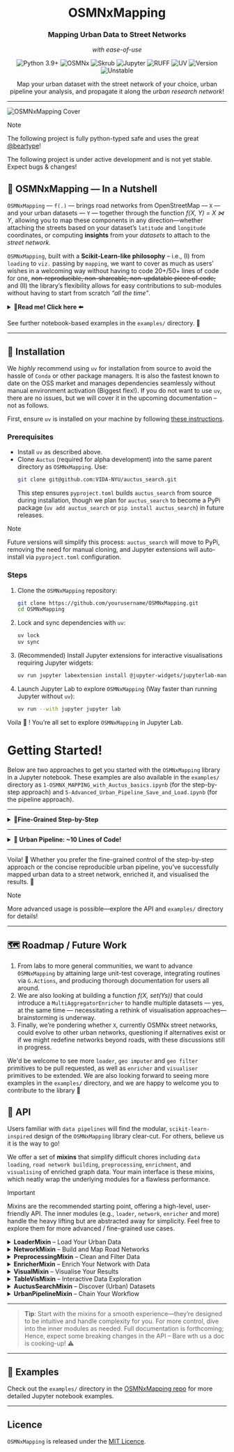 <div align="center">
   <h1>OSMNxMapping</h1>
   <h3>Mapping Urban Data to Street Networks</h3>
    <p><i>with ease-of-use</i></p>
   <p>
      <img src="https://img.shields.io/static/v1?label=Python&message=3.9%2B&color=3776AB&style=for-the-badge&logo=python&logoColor=white" alt="Python 3.9+">
      <img src="https://img.shields.io/badge/OSMNx-4CAF50?style=for-the-badge&logo=openstreetmap&logoColor=white" alt="OSMNx">
      <img src="https://img.shields.io/badge/Skrub-FF9800?style=for-the-badge&logo=scikit-learn&logoColor=white" alt="Skrub">
      <img src="https://img.shields.io/badge/Jupyter-F37626?style=for-the-badge&logo=jupyter&logoColor=white" alt="Jupyter">
      <img src="https://img.shields.io/badge/RUFF-9C27B0?style=for-the-badge" alt="RUFF">
      <img src="https://img.shields.io/badge/UV-2196F3?style=for-the-badge" alt="UV">
      <img src="https://img.shields.io/badge/Version-0.1.0-red?style=for-the-badge" alt="Version">
      <img src="https://img.shields.io/badge/status-unstable-orange?style=for-the-badge" alt="Unstable">
   </p>
   <p>Map your urban dataset with the street network of your choice, urban pipeline your analysis, and propagate it along the <i>urban research network</i>!</p>
</div>

---

![OSMNxMapping Cover](public/resources/osmnx_mapping_cover.png)

> [!NOTE]
> The following project is fully python-typed safe and uses the great [@beartype](https://github.com/beartype/beartype)!
> 
> The following project is under active development and is not yet stable. Expect bugs & changes!

## 🌆 OSMNxMapping –– In a Nutshell

`OSMNxMapping` –– `f(.)` –– brings road networks from OpenStreetMap –– `X` –– and your urban datasets –– `Y` –– together
through the function *f(X, Y) = X ⋈ Y*, allowing you to map these components in any direction—whether attaching the
streets based on your dataset’s `latitude` and `longitude` coordinates, or computing **insights** from your _datasets_
to
attach to the _street network_.

`OSMNxMapping`, built with a **Scikit-Learn-like philosophy** – i.e., (I) from `loading` to `viz.` passing by `mapping`,
we want to cover as much as users’ wishes in a welcoming way without having to code 20+/50+ lines of code for one,
~~non-reproducible, non-shareable, non-updatable piece of code;~~ and (II) the library’s flexibility allows for easy
contributions to sub-modules without having to start from scratch _“all the time”_.


<details>
<summary><strong> 👀Read me! Click here ⬅️</strong></summary>

To answer (I) –– one out many other ways –– we propose a `scikit-like` pipeline to, for instance, stack the following
steps:

1) Query a user-defined road network via the use of the great
   `OSMNx` –– [Network module](#network-module---querying-road-networks);
2) Load your geospatial data (`CSV`, `Parquet`, or `shapefiles`) using
   its [Loader module](#loader-module---loading-urban-datasets);
3) Wrangle the loaded data with optional [imputation](#preprocessing-module---cleaning-and-filtering-data)
   and [filtering](#preprocessing-module---cleaning-and-filtering-data) to handle _missing coordinates_ or _irrelevant
   regions_ –– [Preprocessing module](#preprocessing-module---cleaning-and-filtering-data);
4) Map data to street nodes, _enrich_ the network (e.g., *averaging building floors per street* or *counting taxi
   pickups per street
   segments*) – no big deal, a factory makes it “easy” to do
   so –– [Enricher module](#enricher-module---mapping-data-to-networks);
5) In order to visualise results _statically_ or
   _interactively_ –– [Visual module](#visual-module---visualising-results);
6) _Optional but save your analysis for later use or sharing with other urban experts._

Though, to answer (II) using the right state-of-the-art open-source initiatives and tools, highly type
safe and tested and documented library is a must. We already are fully highly-typed thanks to BearType, yet we aim at
reaching a decent test coverage and documentation to make the library more robust and user-friendly.

> Who knows— we'd like you to deal with what matters to you; e.g., if you are a machine learning enthusiast, you can
> apply machine learning to the enriched
> networks, if you are a researcher, you can easily map your data to street networks and get insights from them.
> Nonetheless, if you want to contribute to the library, you can easily do so by adding new modules or extending the
> existing ones, and we are happy in advance to welcome you doing so! 🥐

We embrace a **DRY (Do Not Repeat Yourself)** philosophy—focusing on what matters and letting us handle the mapping
intricacies. Of course, I mentioned the `pipeline`, but each of the _steps_ mentioned works independently to each other
🙃!

</details>


See further notebook-based examples in the `examples/` directory. 📓

---

## 🥐 Installation

We *highly* recommend using `uv` for installation from source to avoid the hassle of `Conda` or other package managers.
It is also the fastest known to date on the OSS market and manages dependencies seamlessly without manual environment
activation (Biggest flex!). If you do not want to use `uv`, there are no issues, but we will cover it in the upcoming
documentation – not as follows.

First, ensure `uv` is installed on your machine by
following [these instructions](https://docs.astral.sh/uv/getting-started/installation/).

### Prerequisites

- Install `uv` as described above.
- Clone `Auctus` (required for alpha development) into the same parent directory as `OSMNxMapping`. Use:
  ```bash
  git clone git@github.com:VIDA-NYU/auctus_search.git
  ```
  This step ensures `pyproject.toml` builds `auctus_search` from source during installation, though we plan for
  `auctus_search` to become a PyPi package (`uv add auctus_search` or `pip install auctus_search`) in future releases.

> [!NOTE]  
> Future versions will simplify this process: `auctus_search` will move to PyPi, removing the need for manual cloning,
> and Jupyter extensions will auto-install via `pyproject.toml` configuration.

### Steps

1. Clone the `OSMNxMapping` repository:
   ```bash
   git clone https://github.com/yourusername/OSMNxMapping.git
   cd OSMNxMapping
   ```
2. Lock and sync dependencies with `uv`:
   ```bash
   uv lock
   uv sync
   ```
3. (Recommended) Install Jupyter extensions for interactive visualisations requiring Jupyter widgets:
   ```bash
   uv run jupyter labextension install @jupyter-widgets/jupyterlab-manager
   ```
4. Launch Jupyter Lab to explore `OSMNxMapping` (Way faster than running Jupyter without `uv`):
   ```bash
   uv run --with jupyter jupyter lab
   ```

Voila 🥐 ! You’re all set to explore `OSMNxMapping` in Jupyter Lab.

# Getting Started!

Below are two approaches to get you started with the `OSMNxMapping` library in a Jupyter notebook. These examples are also available in the `examples/` directory as `1-OSMNX_MAPPING_with_Auctus_basics.ipynb` (for the step-by-step approach) and `5-Advanced_Urban_Pipeline_Save_and_Load.ipynb` (for the pipeline approach).

---

<details>
<summary><strong> 🐥Fine-Grained Step-by-Step</strong></summary>

This detailed approach walks you through each step of mapping urban data to a street network using PLUTO (Primary Land Use Tax Lot Output) buildings in New York City as an example. It’s perfect for understanding the full process.

#### Cell 1: Import the Library

```python
import osmnx_mapping as oxm
```

#### Cell 2: Initialise an OSMNxMapping Instance

```python
pluto_buildings = oxm.OSMNxMapping()  # Here, PLUTO buildings represent an urban analysis study of The Primary Land Use Tax Lot Output in New York City, USA. Note that nothing is loaded or queried yet—everything is to be done.
```

#### Cell 3: Search for Datasets

Note: You can always load your dataset manually—see the `/examples` folder for details. Here, we use `Auctus` to search for datasets related to "PLUTO".

```python
collection = pluto_buildings.search_datasets(search_query="PLUTO", display_initial_results=True)

# Search for datasets related to "PLUTO". The `search_datasets` method queries the Auctus API and returns a
# `DatasetCollection`. Setting `display_initial_results=True` shows the initial results interactively in the notebook,
# allowing you to see available datasets right away.

# More parameters like page and size for pagination are available—check the Auctus Search / OSMNxMapping API for details.
```

#### Cell 4: Load the Selected Dataset

```python
dataset = pluto_buildings.load_dataset_from_auctus()

# After selecting a dataset in the previous step, this loads it into memory as a `pandas.DataFrame` (or
# `geopandas.GeoDataFrame` if spatial). By default, it displays an interactive table preview of the dataset.
```

#### Cell 5: Load Your Auctus Dataset into OSMNxMapping

Note: `load_from_dataframe` doesn’t reload the data entirely—it transposes it into a format OSMNxMapping understands.

```python
loaded_data = pluto_buildings.loader.load_from_dataframe(
    input_dataframe=dataset, 
    latitude_column="latitude",  # Assuming the dataset has a column named "latitude" for latitude values
    longitude_column="longitude"  # Assuming the dataset has a column named "longitude" for longitude values
)

pluto_buildings.table_vis.interactive_display(loaded_data)
```

#### Cell 6: Query a Road Network for the Selected Place

```python
graph, nodes, edges = pluto_buildings.network.network_from_place("Manhattan, New York City, USA", render=True)  # render=True shows the plain network.
```

#### Cell 7: Map the Loaded Data to the Nearest Street Nodes

By default, this creates a new column in `loaded_data` with the node ID to which each record (e.g., a building) is closest—key for enrichment.

```python
loaded_data = pluto_buildings.network.map_nearest_street(
    data=loaded_data, 
    longitude_column="longitude", 
    latitude_column="latitude"
)
```

#### Cell 8: Geo Preprocess Your Dataset

First, we impute missing values in the `latitude` and `longitude` columns using `SimpleGeoImputer`, which naively drops rows with missing values. For advanced methods, see the `PreprocessingMixin` API.

```python
loaded_data = (
    pluto_buildings.preprocessing
    .with_default_imputer(latitude_column_name="latitude", longitude_column_name="longitude")
    .transform(input_data=loaded_data)
)
```

Second, we filter data to keep only points within the road network’s bounding box using `BoundingBoxFilter`. See the `PreprocessingMixin` API for other filters.

```python
loaded_data = (
    pluto_buildings.preprocessing
    .with_default_filter(nodes=nodes)
    .transform(input_data=loaded_data)
)
```

#### Cell 9: Enrich the Network with the Loaded Data

We enrich the network by calculating the average number of floors (`numfloors`) per street segment using `CreateEnricher`.

```python
pluto_buildings_enricher = (
    CreateEnricher()
    .with_data(group_by="nearest_node", values_from="numfloors")
    .aggregate_with(method="mean", output_column="avg_numfloors")
)

# Preview the enricher configuration (optional)
print(pluto_buildings_enricher.preview())

# Apply the enricher
enriched_data, graph, nodes, edges = pluto_buildings.enricher.enrich_network(
    input_data=loaded_data,
    input_graph=graph,
    input_nodes=nodes,
    input_edges=edges
)
```

#### Cell 10: Visualise Your Enriched Network

We visualise the enriched network with `StaticVisualiser` (default) for a Matplotlib plot.

```python
viz = pluto_buildings.visual.visualise(graph, edges, "avg_numfloors")
viz
```

Or use `InteractiveVisualiser` for an interactive Folium map.

```python
from osmnx_mapping import InteractiveVisualiser

viz = pluto_buildings.visual(visualiser=InteractiveVisualiser()).visualise(graph, edges, "avg_numfloors")
viz
```

</details>

---

<details>
<summary><strong> 💨 Urban Pipeline: ~10 Lines of Code!</strong></summary>

For a faster, more concise, and reproducible approach, use the `UrbanPipeline` class to chain all steps into a single workflow. Here’s an example with local PLUTO data (`pluto.csv`), as Auctus is not available in a pipeline you may reckon why!

#### Quick Pipeline Example

```python
import osmnx_mapping as oxm
from osmnx_mapping.modules.network import OSMNxNetwork
from osmnx_mapping.modules.loader import CSVLoader
from osmnx_mapping.modules.preprocessing import CreatePreprocessor
from osmnx_mapping.modules.enricher import CreateEnricher
from osmnx_mapping.modules.visualiser import InteractiveVisualiser
from osmnx_mapping.pipeline import UrbanPipeline

# Define the pipeline with all steps
pipeline = UrbanPipeline([
    ("network", OSMNxNetwork(place_name="Manhattan, NYC", network_type="drive")),
    ("load", CSVLoader(file_path="./pluto.csv")),
    ("impute", CreatePreprocessor().with_default_imputer().build()), # yes latitude and longitude based columns are passed during the compose_transform, like X, and Y during a Sklearn pipeline, if modified are passed throughout the steps.
    ("filter", CreatePreprocessor().with_default_filter().build()),  # yes nodes are passed during the compose_transform, like X, and Y during a Sklearn pipeline, if modified are passed throughout the steps.
    ("enrich", CreateEnricher()
        .with_data(group_by="nearest_node", values_from="numfloors")
        .aggregate_with(method="mean", output_column="avg_numfloors")
        .build()),
    ("viz", InteractiveVisualiser())
])

# Execute the pipeline and visualise the result
data, graph, nodes, edges = pipeline.compose_transform("latitude", "longitude")
viz = pipeline.visualise("avg_numfloors", colormap="Greens", tile_provider="CartoDB positron")
viz

# Save the pipeline for reuse
# pipeline.save("pluto_pipeline.joblib")
```

#### What’s Happening? 👀

- **Network**: Queries Manhattan’s road network.
- **Load**: Loads `pluto.csv` locally.
- **Impute/Filter**: Cleans and bounds the data.
- **Enrich**: Averages floors per street segment.
- **Visualise**: Shows an interactive Folium map.
- **Save**: Stores the pipeline for reuse.

This ~10-line pipeline replaces the detailed steps above, offering efficiency and reproducibility. Load it later with `UrbanPipeline.load("pluto_pipeline.joblib")` and visualise again!

> **Note**: Adjust the file path and column names (`latitude`, `longitude`, `numfloors`) to match your local dataset.

</details>

---

Voila! 🥐 Whether you prefer the fine-grained control of the step-by-step approach or the concise reproducible urban pipeline, you’ve successfully mapped urban data to a street network, enriched it, and visualised the results. 🎉

> [!NOTE]  
> More advanced usage is possible—explore the API and `examples/` directory for details!

---

## 🗺️ Roadmap / Future Work

1) From labs to more general communities, we want to advance `OSMNxMapping` by attaining large unit-test coverage,
   integrating
   routines via `G.Actions`, and producing thorough documentation for users all around.
2) We are also looking at building a function *f(X, set(Ys))* that could introduce a `MultiAggregatorEnricher` to handle
   multiple
   datasets –– yes, at the same time –– necessitating a rethink of visualisation approaches—brainstorming is underway.
3) Finally, we’re pondering
   whether `X`, currently OSMNx street networks, could evolve to other urban networks, questioning if alternatives exist
   or
   if we might redefine networks beyond roads, with these discussions still in progress.

We'd be welcome to see more `loader`, `geo imputer` and `geo filter` primitives to be pull requested, as well as
`enricher` and `visualiser` primitives to be extended. We are also looking forward to seeing more examples in the
`examples/` directory, and we are happy to welcome you to contribute to the library 🎄

## 🌁 API

Users familiar with `data pipelines` will find the modular, `scikit-learn-inspired` design of the `OSMNxMapping` library
clear-cut. For others, believe us it is the way to go!

We offer a set of **mixins** that simplify difficult chores including `data loading`, `road network building`,
`preprocessing`, `enrichment`, and `visualising` of enriched graph data. Your main interface is these mixins, which
neatly wrap
the underlying modules for a flawless performance.

> [!IMPORTANT]  
> Mixins are the recommended starting point, offering a high-level, user-friendly API. The inner modules (e.g.,
`loader`, `network`, `enricher` and more) handle the heavy lifting but are abstracted away for simplicity. Feel free to
> explore them for more advanced / fine-grained use cases.

<details>
<summary><strong>LoaderMixin</strong> – Load Your Urban Data</summary>

The `LoaderMixin` handles loading geospatial data from files or DataFrames, converting it into a `GeoDataFrame` for
further analysis.

> [!NOTE]  
> Only *.csv*, *.parquet*, and shapefiles are supported for now. If you need additional formats, please let us know!
> Or pssst! You can contribute to the library by adding new loader primitive to the `loader` module.

- **`load_from_file(file_path, latitude_column="", longitude_column="")`**
    - **Purpose**: Loads data from a file (CSV, Parquet, or Shapefile) into a `GeoDataFrame`.
    - **Parameters**:
        - `file_path` (str): Path to the file.
        - `latitude_column` (str, optional): Name of the latitude column.
        - `longitude_column` (str, optional): Name of the longitude column.
    - **Returns**: A `geopandas.GeoDataFrame`.
    - **Example**:
      ```python
      import osmnx_mapping as oxm
      mapping = oxm.OSMNxMapping()
      # The loader module handles csv, parquet, and shapefiles as a factory that means, no need for you to worry about
      # the file format.
      data = mapping.loader.load_from_file("city_data.csv", latitude_column="lat", longitude_column="lon")
      ```

- **`load_from_dataframe(input_data, latitude_column, longitude_column)`**
    - **Purpose**: Converts a DataFrame to a `GeoDataFrame` using specified lat/lon columns.
    - **Parameters**:
        - `input_data` (pandas.DataFrame or geopandas.GeoDataFrame): The input data.
        - `latitude_column` (str): Latitude column name.
        - `longitude_column` (str): Longitude column name.
    - **Returns**: A `geopandas.GeoDataFrame`.
    - **Example**:
      ```python
      import osmnx_mapping as oxm
      mapping = oxm.OSMNxMapping()
      import pandas as pd
      df = pd.DataFrame({"lat": [40.7128], "lon": [-74.0060]})
      geo_data = mapping.loader.load_from_dataframe(df, "lat", "lon")
      ```

      Another example is if you are using Auctus loaded selected dataset:
      ```python
      import osmnx_mapping as oxm
      mapping = oxm.OSMNxMapping()
      # Assuming you have loaded a dataset from Auctus into `new_data`
      geo_data = mapping.loader.load_from_dataframe(new_data, "lat", "lon")
      ```

</details>

<details>
<summary><strong>NetworkMixin</strong> – Build and Map Road Networks</summary>

The `NetworkMixin` lets you query road networks from OpenStreetMap and map data points to the nearest street nodes.

- **`network_from_place(place_name, network_type="drive", render=False)`**
    - **Purpose**: Queries a road network for a specified place.
    - **Parameters**:
        - `place_name` (str): Location (e.g., "Manhattan, New York City, USA").
        - `network_type` (str, default="drive"): Type of network ("drive", "walk", "bike").
        - `render` (bool, default=False): If True, displays a plot of the network.
    - **Returns**: A tuple (`networkx.MultiDiGraph`, `geopandas.GeoDataFrame`, `geopandas.GeoDataFrame`) of the graph,
      nodes, and edges.
    - **Example**:
      ```python
      import osmnx_mapping as oxm
      mapping = oxm.OSMNxMapping()
      graph, nodes, edges = mapping.network.network_from_place("Manhattan, New York City, USA")
      ```

- **
  `map_nearest_street(data, longitude_column, latitude_column, output_column="nearest_node", reset_output_column=False, **kwargs)`
  **
    - **Purpose**: Maps data points to the nearest street nodes in the network.
    - **Parameters**:
        - `data` (geopandas.GeoDataFrame): Input data with lat/lon.
        - `longitude_column` (str): Longitude column name.
        - `latitude_column` (str): Latitude column name.
        - `output_column` (str, default="nearest_node"): Column to store node IDs.
        - `reset_output_column` (bool, default=False): Overwrite existing output column.
        - `**kwargs`: Additional parameters for OSMnx’s `nearest_nodes`.
    - **Returns**: A `geopandas.GeoDataFrame` with mapped nodes.
    - **Example**:
      ```python
      import osmnx_mapping as oxm
      mapping = oxm.OSMNxMapping()
      # Assuming data is a GeoDataFrame from previous steps (e.g., LoaderMixin)
      mapped_data = mapping.network.map_nearest_street(data, "lon", "lat")
      ```

</details>

<details>
<summary><strong>PreprocessingMixin</strong> – Clean and Filter Data</summary>

The `PreprocessingMixin` offers tools to handle missing values and filter data geographically.

> [!IMPORTANT]  
> You **cannot stack** a filter with an imputer (or vice versa) in a single `PreprocessingMixin` instance. Each instance
can only perform **one action**—either imputing or filtering. If you want to stack operations (e.g., impute then filter,
or filter then impute), simply use the pipeline and create two steps—it’s as easy as that! See
the [UrbanPipelineMixin](#urbanpipelinemixin--chain-your-workflow) section for more details on chaining steps.

> [!TIP]  
> Available imputers:
> - `SimpleGeoImputer`: "Naively" drops rows with missing latitude or longitude values.
> - `AddressGeoImputer`: Fills missing lat/lon by geocoding an address column if available (requires
    `address_column_name`).  
    > Available filter:
> - `BoundingBoxFilter`: Keeps only data points within the bounding box of the road network’s nodes (requires `nodes`).

- **`with_imputer(imputer_type, latitude_column_name=None, longitude_column_name=None, **extra_params)`**
    - **Purpose**: Configures an imputer to handle missing lat/lon values.
    - **Parameters**:
        - `imputer_type` (str): Imputer type (e.g., "SimpleGeoImputer", "AddressGeoImputer").
        - `latitude_column_name` (str, optional): Latitude column name. If omitted and used within a pipeline, it will be set by the pipeline’s `compose` method.
        - `longitude_column_name` (str, optional): Longitude column name. If omitted and used within a pipeline, it will be set by the pipeline’s `compose` method.
        - `**extra_params`: Additional parameters (e.g., `address_column_name` for "AddressGeoImputer").
    - **Returns**: The mixin instance for chaining.
    - **Example**:
      ```python
      import osmnx_mapping as oxm
      mapping = oxm.OSMNxMapping()
      mapping.preprocessing.with_imputer("SimpleGeoImputer", "lat", "lon")
      ```

- **`with_default_imputer(latitude_column_name=None, longitude_column_name=None)`**
    - **Purpose**: Uses a default imputer that drops rows with missing lat/lon.
    - **Parameters**: Same as above, without `imputer_type`.
    - **Returns**: The mixin instance.
    - **Example**:
      ```python
      import osmnx_mapping as oxm
      mapping = oxm.OSMNxMapping()
      mapping.preprocessing.with_default_imputer("lat", "lon")
      ```

- **`with_filter(filter_type, **extra_params)`**
    - **Purpose**: Configures a filter (e.g., "BoundingBoxFilter").
    - **Parameters**:
        - `filter_type` (str): Filter type.
        - `**extra_params`: Filter-specific parameters (e.g., `nodes` for bounding box).
    - **Returns**: The mixin instance.
    - **Example**:
      ```python
      import osmnx_mapping as oxm
      mapping = oxm.OSMNxMapping()
      # Assuming nodes is from network_from_place
      graph, nodes, edges = mapping.network.network_from_place("Manhattan, New York City, USA")
      mapping.preprocessing.with_filter("BoundingBoxFilter", nodes=nodes)
      ```

- **`with_default_filter(nodes)`**
    - **Purpose**: Uses a default filter to keep data within the road network’s bounding box.
    - **Parameters**:
        - `nodes` (geopandas.GeoDataFrame): Nodes from the road network defining the bounding box.
    - **Returns**: The mixin instance.
    - **Example**:
      ```python
      import osmnx_mapping as oxm
      mapping = oxm.OSMNxMapping()
      # Assuming nodes is from network_from_place
      graph, nodes, edges = mapping.network.network_from_place("Manhattan, New York City, USA")
      mapping.preprocessing.with_default_filter(nodes)
      ```

- **`transform(input_data)`**
    - **Purpose**: Applies the configured imputer or filter to the data.
    - **Parameters**:
        - `input_data` (geopandas.GeoDataFrame): Data to preprocess.
    - **Returns**: A preprocessed `geopandas.GeoDataFrame`.
    - **Example**:
      ```python
      import osmnx_mapping as oxm
      mapping = oxm.OSMNxMapping()
      data = mapping.loader.load_from_file("city_data.csv", latitude_column="lat", longitude_column="lon")
      mapping.preprocessing.with_default_imputer("lat", "lon")
      cleaned_data = mapping.preprocessing.transform(data)
      ```

</details>

<details>
<summary><strong>EnricherMixin</strong> – Enrich Your Network with Data</summary>

The `EnricherMixin` is the core component of the library, empowering you to aggregate urban data (e.g., traffic counts,
building heights) and map it onto a road network's edges. It's designed for flexibility with advanced customization
through the `CreateEnricher` factory, while also offering a simpler default setup for standard use cases.

> [!NOTE]  
> **How the Enricher Works**:  
> The enricher processes data in two key steps:
> 1. **Aggregation**: It groups your data by a specified column that connects with the graph (e.g., `nearest_node`
     following `map_nearest_street(.)`) and applies an aggregation method like `mean`, `sum`, or `count` to compute
     values for each group. For example, it could sum traffic volumes per node.
> 2. **Edge Mapping**: These aggregated values are then assigned to the network's edges (streets) using a method like
     `average`, `sum`, `max`, or `min`, based on the values at the edge's connected nodes.  
     > This process transforms raw data into meaningful insights mapped onto the road network, making it ideal for urban
     analysis tasks like traffic studies or accident mapping.

---

### Configuring Enrichers with `CreateEnricher` (Recommended Approach)

The `CreateEnricher` factory (an alias for `EnricherFactory`) is the primary and recommended way to configure enrichers.
It offers a flexible, step-by-step approach to define how data is aggregated and mapped to the network, giving you full
control over the enrichment process.

- **Key Methods**:
    - **`with_data(group_by, values_from=None)`**:
        - **Purpose**: Specifies the column to group data by (e.g., `"nearest_node"`) and, optionally, the column
          containing values to aggregate (e.g., `"traffic"`).
        - **Example**:
          ```python  
          enricher_factory = CreateEnricher().with_data(group_by="nearest_node", values_from="traffic")  
          ```
    - **`aggregate_with(method, edge_method='average', output_column=None)`**:
        - **Purpose**: Configures the aggregation method (e.g., `"sum"`, `"mean"`) and how aggregated values are mapped
          to edges.
        - **Parameters**:
            - `method` (str): Aggregation method (e.g., `"mean"`, `"sum"`, `"median"`, `"min"`, `"max"`).
            - `edge_method` (str, optional, default="average"): Method to compute edge values (e.g., `"average"`,
              `"sum"`, `"max"`, `"min"`).
            - `output_column` (str, optional): Name of the output column in the edges GeoDataFrame.
        - **Example**:
          ```python  
          enricher_factory = enricher_factory.aggregate_with(method="sum", edge_method="average", output_column="total_traffic")  
          ```
    - **`count_by(edge_method='sum', output_column=None)`**:
        - **Purpose**: Configures a counting aggregation (e.g., counting accidents per node), without needing a
          `values_from` column.
        - **Parameters**:
            - `edge_method` (str, optional, default="sum"): Method to map counts to edges.
            - `output_column` (str, optional): Name of the output column.
        - **Example**:
          ```python  
          enricher_factory = CreateEnricher().with_data(group_by="nearest_node").count_by(edge_method="sum", output_column="accident_count")  
          ```
    - **`using_enricher(enricher_type)`**:
        - **Purpose**: Selects a specific enricher type (currently, only `"SingleAggregatorEnricher"` is available).
        - **Example**:
          ```python  
          enricher_factory = enricher_factory.using_enricher("SingleAggregatorEnricher")  
          ```
    - **`preview(format="ascii")`**:
        - **Purpose**: Displays a summary of the current configuration, helping you verify settings before building the
          enricher.
        - **Example**:
          ```python  
          print(enricher_factory.preview())  
          ```
    - **`build()`**:
        - **Purpose**: Constructs and returns the configured `EnricherBase` instance.
        - **Example**:
          ```python  
          enricher = enricher_factory.build()  
          ```

- **Example (Full Configuration)**:
  ```python  
  from osmnx_mapping.modules.enricher import CreateEnricher  
  enricher = (CreateEnricher()  
              .with_data(group_by="nearest_node", values_from="traffic")  
              .aggregate_with(method="sum", edge_method="average", output_column="total_traffic")  
              .build())  
  ```

> [!TIP]
> - Use `CreateEnricher` when you need full control over the enrichment process, such as experimenting with different
    aggregation methods or counting occurrences without a value column.
> - Call `preview()` before `build()` to verify your configuration and catch potential errors early.

---

### Using `with_default` for Simplicity (Shortcut for Default Settings)

If you do not need advanced customisation and prefer a quick setup with sensible defaults, the `with_default` method in
`EnricherMixin` provides a convenient shortcut. It internally uses `CreateEnricher` with predefined settings, making it
ideal for standard use cases.

- **
  `with_default(group_by_column, values_from_column, output_column="aggregated_value", method="mean", edge_method="average")`
  **
    - **Purpose**: Quickly configures a default enricher using `CreateEnricher` with predefined settings.
    - **Parameters**:
        - `group_by_column` (str): Column to group by (e.g., `"nearest_node"`).
        - `values_from_column` (str): Column to aggregate (e.g., `"traffic"`).
        - `output_column` (str, optional): Name of the output column (default: `"aggregated_value"`).
        - `method` (str, optional): Aggregation method (default: `"mean"`).
        - `edge_method` (str, optional): Edge mapping method (default: `"average"`).
    - **Returns**: The `EnricherMixin` instance for method chaining.
    - **Example**:
      ```python  
      import osmnx_mapping as oxm  
      mapping = oxm.OSMNxMapping()  
      mapping.enricher.with_default("nearest_node", "traffic", method="sum", edge_method="average")  
      ```

> [!TIP]
> - Use `with_default` for standard use cases where you want a quick setup with minimal configuration.
> - If you need more control, switch to `CreateEnricher` for advanced customisation.

---

### Applying the Enricher to the Network

Once configured (using either `CreateEnricher` or `with_default`), the enricher can be applied to the network using the
`enrich_network` method.

- **`enrich_network(input_data, input_graph, input_nodes, input_edges, **kwargs)`**
    - **Purpose**: Applies the configured enricher to the road network, enriching edges with aggregated data.
    - **Parameters**:
        - `input_data` (geopandas.GeoDataFrame): Dataset to enrich with.
        - `input_graph` (networkx.MultiDiGraph): Road network graph.
        - `input_nodes` (geopandas.GeoDataFrame): Network nodes.
        - `input_edges` (geopandas.GeoDataFrame): Network edges.
        - `**kwargs`: Additional options for custom enrichers.
    - **Returns**: A tuple (`GeoDataFrame`, `MultiDiGraph`, `GeoDataFrame`, `GeoDataFrame`) of enriched data, graph,
      nodes, and edges.
    - **Example**:
      ```python  
      import osmnx_mapping as oxm  
      mapping = oxm.OSMNxMapping()  
      data = mapping.loader.load_from_file("city_data.csv", latitude_column="lat", longitude_column="lon")  
      graph, nodes, edges = mapping.network.network_from_place("Manhattan, New York City, USA")  
      mapping.enricher.with_default("nearest_node", "traffic", method="sum", edge_method="average")  
      enriched_data, graph, nodes, edges = mapping.enricher.enrich_network(data, graph, nodes, edges)  
      ```

> [!TIP]
> - **Counting Occurrences**: Use `count_by` in `CreateEnricher` to count events (e.g., accidents) per group without
    needing a `values_from` column.
> - **Choosing Between Approaches**: Start with `with_default` for simplicity, but switch to `CreateEnricher` if you
    need advanced customisation or encounter limitations.

</details>

<details>
<summary><strong>VisualMixin</strong> – Visualise Your Results</summary>

The `VisualMixin` provides tools to visualise your enriched network. By default, it uses `StaticVisualiser` for static
Matplotlib plots, but you can pass any `VisualiserBase` subclass (e.g., `InteractiveVisualiser` for interactive Folium
maps) to the constructor for custom visualisations.

> [!TIP]  
> Available visualisers:
> - `StaticVisualiser`: Generates a static Matplotlib plot of the network (default).
> - `InteractiveVisualiser`: Creates an interactive Folium map for exploration in a browser.

- **`visualise(graph, edges, result_columns, **kwargs)`**
    - **Purpose**: Creates a visualisation of the enriched network using the configured visualiser.
    - **Parameters**:
        - `graph` (networkx.MultiDiGraph): The network graph.
        - `edges` (geopandas.GeoDataFrame): Enriched edges.
        - `result_columns` (str or list of str): Column(s) to visualise. For static visualisers (e.g., `StaticVisualiser`), provide a single string (e.g., `"aggregated_value"`). For interactive visualisers (e.g., `InteractiveVisualiser`), provide a list of strings (e.g., `["column1", "column2"]`) to enable multi-layer visualisation with a dropdown selection.
        - `**kwargs`: Visualisation parameters (e.g., `colormap="Blues"` for `StaticVisualiser`, or `tile_provider="CartoDB positron"` for `InteractiveVisualiser`).
    - **Returns**: A Matplotlib figure (for `StaticVisualiser`) or Folium map (for `InteractiveVisualiser`), depending on the visualiser.
    - **Example (Static Visualiser)**:
      ```python
      import osmnx_mapping as oxm
      mapping = oxm.OSMNxMapping()
      data = mapping.loader.load_from_file("city_data.csv", latitude_column="lat", longitude_column="lon")
      graph, nodes, edges = mapping.network.network_from_place("Manhattan, New York City, USA")
      mapping.enricher.with_default("nearest_node", "traffic", method="sum")
      enriched_data, graph, nodes, edges = mapping.enricher.enrich_network(data, graph, nodes, edges)
      fig = mapping.visual.visualise(graph, edges, "aggregated_value", colormap="Blues")
      ```
    - **Example (Interactive visualiser)**:
      ```python
        import osmnx_mapping as oxm
        from osmnx_mapping.modules.visualiser.visualisers.interactive_visualiser import InteractiveVisualiser
        mapping = oxm.OSMNxMapping()
        data = mapping.loader.load_from_file("city_data.csv", latitude_column="lat", longitude_column="lon")
        graph, nodes, edges = mapping.network.network_from_place("Manhattan, New York City, USA")
        mapping.enricher.with_default("nearest_node", "traffic", method="sum")
        enriched_data, graph, nodes, edges = mapping.enricher.enrich_network(data, graph, nodes, edges)
        # Use InteractiveVisualiser for multi-layer visualisation –– Note that here we assume "aggregated_value" and 
        # "traffic_density" are columns in the enriched edges GeoDataFrame.
        fmap = mapping.visual(InteractiveVisualiser()).visualise(
            graph, edges, ["aggregated_value", "traffic_density"], colormap="Greens", tile_provider="CartoDB positron"
        )
      ```

</details>

<details>
<summary><strong>TableVisMixin</strong> – Interactive Data Exploration</summary>

The `TableVisMixin` offers interactive table visualisations for your data within Jupyter notebooks using the great
`Skrub` library.

- **`interactive_display(dataframe, n_rows=10, order_by=None, title="Table Report", column_filters=None, verbose=1)`**
    - **Purpose**: Displays an interactive table for exploring your data.
    - **Parameters**:
        - `dataframe` (pandas.DataFrame or geopandas.GeoDataFrame): The data to display.
        - `n_rows` (int, default=10): Number of rows to show.
        - `order_by` (str or list, optional): Column(s) to sort by.
        - `title` (str, optional): Title of the table.
        - `column_filters` (dict, optional): Filters for specific columns.
        - `verbose` (int, default=1): Verbosity level.
    - **Returns**: Displays the table (no return value).
    - **Example**:
      ```python
      import osmnx_mapping as oxm
      mapping = oxm.OSMNxMapping()
      data = mapping.loader.load_from_file("city_data.csv", latitude_column="lat", longitude_column="lon")
      mapping.table_vis.interactive_display(data, n_rows=5)
      ```

</details>

<details>
<summary><strong>AuctusSearchMixin</strong> – Discover (Urban) Datasets</summary>

The `AuctusSearchMixin` integrates with [Auctus Search](https://github.com/VIDA-NYU/auctus_search), allowing you to discover, 
profile, and load (urban) datasets directly into your OSMNxMapping workflow.

For detailed usage and examples, please refer to the [Auctus Search README](https://github.com/VIDA-NYU/auctus_search/blob/main/README.md). 
In the meantime, here are the key methods for using AuctusSearchMixin with OSMNxMapping:

- **`explore_datasets_from_auctus(search_query, page=1, size=10, display_initial_results=False)`**
    - **Purpose**: Searches Auctus for datasets matching the query and optionally displays initial results.
    - **Parameters**:
        - `search_query` (str or list): Search term(s).
        - `page` (int, default=1): Page number (pagination).
        - `size` (int, default=10): Number of results per page.
        - `display_initial_results` (bool, default=False): If True, displays initial search results. Note that if you add `.with_<action>` filtering from AuctusSearch, results display before filtering; use `.display()` afterward to see filtered datasets.
    - **Returns**: An `AuctusDatasetCollection` object. See more in the [Auctus Search README](https://github.com/VIDA-NYU/auctus_search/blob/main/README.md).

- **`profile_dataset_from_auctus()`**
    - **Purpose**: Displays an interactive data profile summary of the selected dataset using the Data Profile Viz library.
    - **Parameters**: None
    - **Returns**: None (displays the profile interactively in the notebook)
    - **Example**:
      ```python
      osmnx_mapping = OSMNxMapping()
      osmnx_mapping.explore_datasets_from_auctus("Taxis")
      # Select a dataset from the interactive results
      osmnx_mapping.profile_dataset_from_auctus()  # Displays the profile using Data Profile Viz.
      ```

- **`load_dataset_from_auctus(display_table=True)`**
    - **Purpose**: Loads the selected dataset from Auctus after choosing one via "Select This Dataset" from the interactive search results. Afterward, you can use the OSMNxMapping Loader module’s `load_from_dataframe` method.
    - **Parameters**:
        - `display_table` (bool, default=True): If True, displays a preview table using `Skrub`.
    - **Returns**: A `pandas.DataFrame` or `geopandas.GeoDataFrame`.

</details>

<details>
<summary><strong>UrbanPipelineMixin</strong> – Chain Your Workflow</summary>

The `UrbanPipelineMixin` enables you to chain multiple steps into a single, reproducible pipeline, modeled after scikit-learn’s `Pipeline`.

> [!IMPORTANT]  
> **Pipeline Restrictions (per configuration):**  
> - **Exactly 1** `NetworkBase` step (e.g., `OSMNxNetwork`).  
> - **Exactly 1** `LoaderBase` step (e.g., `CSVLoader`).  
> - **1 or more** `EnricherBase` steps (e.g., `SingleAggregatorEnricher`).  
> - **0 or 1** `VisualiserBase` step.  
> - **0 or more** `GeoImputerBase` or `GeoFilterBase` steps.  
> Steps must adhere to these constraints, or the pipeline will raise a validation error upon creation or execution.

> [!NOTE]  
> When using multiple `EnricherBase` steps, ensure each writes to a unique `output_column`. If multiple enrichers target 
> the same `output_column`, the last one executed will silently overwrite the others.

---

### **`urban_pipeline(steps)`**
- **Purpose**: Constructs a pipeline from a list of (name, step) tuples, where each step is an instance of a supported base class.  
- **Parameters**:  
  - `steps` (list of tuples): Steps to include, e.g., `[("loader", CSVLoader(...)), ("network", OSMNxNetwork(...)), ("enricher", CreateEnricher().with_data(...).build())]`.  
- **Returns**: An `UrbanPipeline` object.  
- **Example**:  
  ```python
  import osmnx_mapping as oxm
  from osmnx_mapping.modules.loader.loaders.csv_loader import CSVLoader
  from osmnx_mapping.modules.network.networks.osmnx_network import OSMNxNetwork
  from osmnx_mapping.modules.enricher import CreateEnricher
  mapping = oxm.OSMNxMapping()
  pipeline = mapping.urban_pipeline([
      ("loader", CSVLoader(file_path="city_data.csv")),
      ("network", OSMNxNetwork(place_name="Manhattan, New York City, USA")),
      ("enricher1", CreateEnricher()
          .with_data(group_by="nearest_node", values_from="traffic")
          .aggregate_with(method="sum", output_column="total_traffic")
          .build()),
      ("enricher2", CreateEnricher()
          .with_data(group_by="nearest_node", values_from="incidents")
          .count_by(output_column="incident_count")
          .build())
  ])
  ```

### **`compose(latitude_column_name, longitude_column_name)`**
- **Purpose**: Configures the pipeline by setting latitude and longitude column names, which are propagated to all relevant steps (e.g., imputers, filters) requiring geographic data.  
- **Parameters**:  
  - `latitude_column_name` (str): Name of the latitude column in the input data.  
  - `longitude_column_name` (str): Name of the longitude column in the input data.  
- **Example**:  
  ```python
  pipeline.compose("lat", "lon")
  ```

### **`transform()`**
- **Purpose**: Executes the pipeline after `compose()` has been called, processing the data and returning the results.  
- **Parameters**: None (requires prior `compose()` call).  
- **Returns**: A tuple (`GeoDataFrame`, `MultiDiGraph`, `GeoDataFrame`, `GeoDataFrame`) containing the processed data, network graph, nodes, and edges, respectively.  
- **Example**:  
  ```python
  data, graph, nodes, edges = pipeline.transform()
  ```

### **`compose_transform(latitude_column_name, longitude_column_name)`**
- **Purpose**: Combines configuration and execution into a single step, configuring the pipeline and immediately processing the data.  
- **Parameters**:  
  - `latitude_column_name` (str): Name of the latitude column.  
  - `longitude_column_name` (str): Name of the longitude column.  
- **Returns**: A tuple (`GeoDataFrame`, `MultiDiGraph`, `GeoDataFrame`, `GeoDataFrame`) of processed data, graph, nodes, and edges.  
- **Example**:  
  ```python
  data, graph, nodes, edges = pipeline.compose_transform("lat", "lon")
  ```

### **`visualise(result_columns, **kwargs)`**
- **Purpose**: Visualises the pipeline’s output using the configured `VisualiserBase` step (if present).  
- **Parameters**:  
  - `result_columns` (str or list of str): Column(s) to visualise. Use a single string (e.g., `"total_traffic"`) for static visualisers (e.g., `StaticVisualiser`). Use a list of strings (e.g., `["total_traffic", "incident_count"]`) for interactive visualisers (e.g., `InteractiveVisualiser`) supporting multi-layer singular visualisation.  
  - `**kwargs`: Additional visualisation options (e.g., `colormap="Blues"`, `tile_provider="CartoDB positron"`).  
- **Returns**: A plot (e.g., Matplotlib figure) for static visualisers or an interactive map for interactive visualisers.  
- **Note**: Passing a list to `result_columns` with a static visualiser will raise an error. Ensure the type matches the visualiser used.  
- **Example**:  
  ```python
  # For a static visualiser
  fig = pipeline.visualise("total_traffic", colormap="Blues")
  # For an interactive visualiser
  fmap = pipeline.visualise(["total_traffic", "incident_count"], colormap="Greens", tile_provider="CartoDB positron")
  ```

### **`save(filepath)` / `load(filepath)`**
- **Purpose**: Saves the pipeline to a file or loads a previously saved pipeline for reuse.  
- **Parameters**:  
  - `filepath` (str): Path to the file (e.g., `"my_pipeline.joblib"`).  
- **Example**:  
  ```python
  pipeline.save("my_pipeline.joblib")
  loaded_pipeline = UrbanPipeline.load("my_pipeline.joblib")
  ```

### **Additional Features** (scikit-learn style)
- **`named_steps`**: Access pipeline steps by name, e.g., `pipeline.named_steps["loader"]`.  
- **`get_step_names()`**: Returns a list of all step names in the pipeline.  
- **`get_step(name)`**: Retrieves a specific step by its name.  
- **`get_params(deep=True)`**: Intended to return all pipeline parameters (not yet implemented).  
- **`set_params(**kwargs)`**: Intended to update pipeline parameters (not yet implemented).  

> [!NOTE]  
> The `get_params` and `set_params` methods are planned features and are not functional in the current release.

</details>

---

> **Tip**: Start with the mixins for a smooth experience—they’re designed to be intuitive and handle complexity for you.
> For more control, dive into the inner modules as needed.
> Full documentation is forthcoming; Hence, expect some breaking changes in the API – Bare wth us a doc is cooking-up!
> ⚠️


---

## 📓 Examples

Check out the `examples/` directory in the [OSMNxMapping repo](https://github.com/VIDA-NYU/OSMNXMapping) for more
detailed Jupyter notebook examples.

---

## Licence

`OSMNxMapping` is released under the [MIT Licence](./LICENCE).
